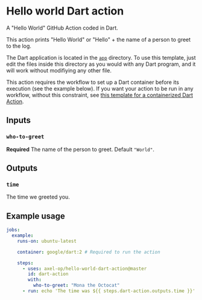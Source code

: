 # Hello world Dart action

A "Hello World" GitHub Action coded in Dart.

This action prints "Hello World" or "Hello" + the name of a person to greet to the log.

The Dart application is located in the [`app`](./app) directory. To use this template, just edit the files inside this directory as you would with any Dart program, and it will work without modifiying any other file.

This action requires the workflow to set up a Dart container before its execution (see the example below). If you want your action to be run in any workflow, without this constraint, see [this template for a containerized Dart Action](https://github.com/axel-op/containerized-dart-action).

## Inputs

### `who-to-greet`

**Required** The name of the person to greet. Default `"World"`.

## Outputs

### `time`

The time we greeted you.

## Example usage

```yaml
jobs:
  example:
    runs-on: ubuntu-latest

    container: google/dart:2 # Required to run the action

    steps:
      - uses: axel-op/hello-world-dart-action@master
        id: dart-action
        with:
          who-to-greet: "Mona the Octocat"
      - run: echo 'The time was ${{ steps.dart-action.outputs.time }}'
```
